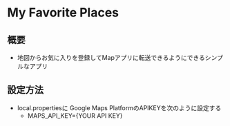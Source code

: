 # My Favorite Places

## 概要
- 地図からお気に入りを登録してMapアプリに転送できるようにできるシンプルなアプリ

## 設定方法
- local.propertiesに Google Maps PlatformのAPIKEYを次のように設定する
  - MAPS_API_KEY={YOUR API KEY}


